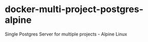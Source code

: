 # docker-multi-project-postgres-alpine
Single Postgres Server for multiple projects -  Alpine Linux
